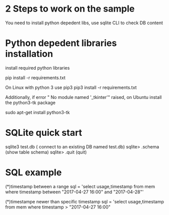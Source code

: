 
# 2 Steps to work on the sample 
You need to install python depedent libs, use sqlite CLI to check DB content

# Python depedent libraries installation
install required python libraries

pip install -r requirements.txt  

On Linux with python 3 use pip3 
pip3 install -r requirements.txt 

Additionally, if error " No module named '_tkinter'" raised, 
on Ubuntu install the python3-tk package

sudo apt-get install python3-tk

# SQLite quick start

sqlite3 test.db   ( connect to an existing DB named test.db)
sqlite> .schema   (show table schema)
sqlite> .quit    (quit)

# SQL example 
(*)timestamp between a range
sql = 'select usage,timestamp from mem where timestamp between "2017-04-27 16:00" and "2017-04-28"'

(*)timestampe newer than specific timestamp
sql = 'select usage,timestamp from mem where timestamp > "2017-04-27 16:00" 



